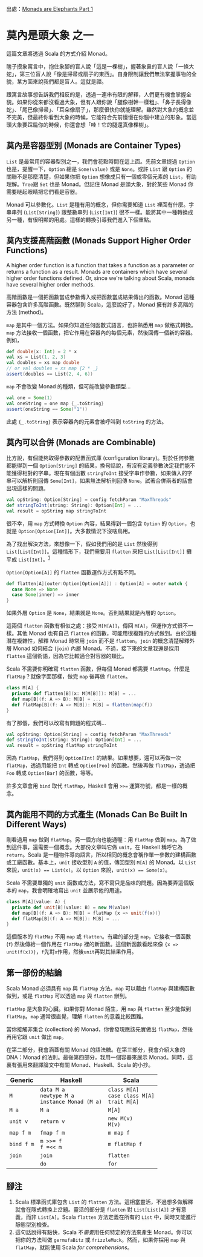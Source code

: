 出處：[Monads are Elephants Part 1](http://james-iry.blogspot.tw/2007/09/monads-are-elephants-part-1.html)

# 莫內是頭大象 之一

這篇文章將透過 Scala 的方式介紹 Monad。

瞎子摸象寓言中，抱住象腳的盲人說「這是一棵樹」，握著象鼻的盲人說「一條大蛇」，第三位盲人說「像是掃帚或扇子的東西」。自身限制讓我們無法掌握事物的全貌，某方面來說我們都是盲人。這就是禪。

跟寓言故事想告訴我們相反的是，透過一連串有限的解釋，人們更有機會掌握全貌。如果你從來都沒看過大象，但有人跟你說「腿像樹幹一樣粗」、「鼻子長得像蛇」、「尾巴像掃帚」、「耳朵像扇子」，那麼很快你就能理解。雖然對大象的概念並不完美，但最終你看到大象的時候，它能符合先前慢慢在你腦中建立的形象。當這頭大象要踩扁你的時候，你還會想「哇！它的腿還真像棵樹」。

## 莫內是容器型別 (Monads are Container Types)

`List` 是最常用的容器型別之一，我們會花點時間在這上面。先前文章提過 `Option` 也是，提醒一下，`Option` 總是 `Some(value)` 或是 `None`。或許 `List` 跟 `Option` 的關聯不是那麼清楚，但如果你把 `Option` 想像成只有一個或零個元素的 `List`，有助理解。`Tree`跟 `Set` 也是 Monad。但記住  Monad 是頭大象，對於某些 Monad 你需要瞇起眼睛把它們看是容器。

Monad 可以參數化。`List` 是種有用的概念，但你需要知道 `List` 裡面有什麼。字串串列 (`List[String]`) 跟整數串列 (`List[Int]`) 很不一樣。能將其中一種轉換成另一種，有很明顯的用處。這樣的轉換引導我們進入下個重點。

## 莫內支援高階函數 (Monads Support Higher Order Functions)

A higher order function is a function that takes a function as a parameter or returns a function as a result. Monads are containers which have several higher order functions defined. Or, since we're talking about Scala, monads have several higher order methods.

高階函數是一個把函數當成參數傳入或把函數當成結果傳出的函數。Monad 這種容器包含許多高階函數。既然聊到 Scala，這麼說好了，Monad 擁有許多高階的方法 (method)。

`map` 是其中一個方法。如果你知道任何函數式語言，也許熟悉用 `map` 做格式轉換。`map` 方法接收一個函數，把它作用在容器內的每個元素，然後回傳一個新的容器。例如，

```scala
def double(x: Int) = 2 * x
val xs = List(1, 2, 3)
val doubles = xs map double
// or val doubles = xs map {2 * _}
assert(doubles == List(2, 4, 6))
```

`map` 不會改變 Monad 的種類，但可能改變參數類型...

```scala
val one = Some(1)
val oneString = one map {_.toString}
assert(oneString == Some("1"))
```

此處 `{_.toString}` 表示容器內的元素會被呼叫到 `toString` 的方法。

## 莫內可以合併 (Monads are Combinable)

比方說，有個能夠取得參數的配置函式庫 (configuration library)。對於任何參數都能得到一個 `Option[String]` 的結果，換句話說，有沒有定義參數決定我們能不能獲得相對的字串。現在有個函數 `stringToInt` 接受字串作參數，如果傳入的字串可以解析則回傳 `Some[Int]`，如果無法解析則回傳 `None`。試著合併兩者的話會出現這樣的問題。

```scala
val opString: Option[String] = config fetchParam "MaxThreads"
def stringToInt(string: String): Option[Int] = ...
val result = opString map stringToInt
```

很不幸，用 `map` 方式轉換 `Option` 內容，結果得到一個包含 `Option` 的 `Option`，也就是 `Option[Option[Int]]`。大多數情況下沒啥鳥用。

為了找出解決方法，來想像一下，假如我們用的是 `List` 然後得到 `List[List[Int]]`。這種情形下，我們需要用 `flatten` 來把 `List[List[Int]]` 攤平成 `List[Int]`。<sup>[1](#footnote1)</sup>

`Option[Option[A]]` 的 `flatten` 函數運作方式有點不同。

```scala
def flatten[A](outer:Option[Option[A]]) : Option[A] = outer match {
  case None => None
  case Some(inner) => inner
}
```

如果外層 `Option` 是 `None`，結果就是 `None`。否則結果就是內層的 `Option`。

這兩個 `flatten` 函數有相似之處：接受 `M[M[A]]`，傳回 `M[A]`，但運作方式很不一樣。其他 Monad 也有自己 `flatten` 的函數，可能用很複雜的方式做到。由於這種潛在複雜性，解釋 Monad 時常用 `join` 而不是 `flatten`。`join` 的概念清楚解釋外層 Monad 如何結合 (`join`) 內層 Monad。不過，接下來的文章我還是採用 `flatten` 這個術語，因為它比較適合對容器的類比。

Scala 不需要你明確寫 `flatten` 函數，但每個 Monad 都需要 `flatMap`。什麼是 `flatMap`？就像字面那樣，做完 `map` 後再做 `flatten`。

```scala
class M[A] {
  private def flatten[B](x: M[M[B]]): M[B] = ...
  def map[B](f: A => B): M[B] = ...
  def flatMap[B](f: A => M[B]): M[B] = flatten(map(f))
}
```

有了那個，我們可以改寫有問題的程式碼...

```scala
val opString: Option[String] = config fetchParam "MaxThreads"
def stringToInt(string: String): Option[Int] = ...
val result = opString flatMap stringToInt
```

因為 `flatMap`，我們得到 `Option[Int]` 的結果。如果想要，還可以再做一次 `flatMap`，透過用能把 `Int` 轉成 `Option[Foo]` 的函數。然後再做 `flatMap`，透過把 `Foo` 轉成 `Option[Bar]` 的函數，等等。

許多文章會用 `bind` 取代 `flatMap`，Haskell 會用 `>>=` 運算符號，都是一樣的概念。

## 莫內能用不同的方式產生 (Monads Can Be Built In Different Ways)

剛看過用 `map` 做到 `flatMap`。另一個方向也能通喔：用 `flatMap` 做到 `map`。為了做到這件事，還需要一個概念。大部份文章叫它做 `unit`，在 Haskell 稱呼它為 `return`。Scala 是一種物件導向語言，所以相同的概念會稱作單一參數的建構函數或工廠函數。基本上，`unit` 接收型別 `A` 的值，傳回型別 `M[A]` 的 Monad。以 `List` 來說，`unit(x) == List(x)`。以 `Option` 來說，`unit(x) == Some(x)`。

Scala 不需要單獨的 `unit` 函數或方法，寫不寫只是品味的問題。因為要弄這個版本的 `map`，我會明確地寫出 `unit` 並展示他的用途。

```scala
class M[A](value: A) {
  private def unit[B](value: B) = new M(value)
  def map[B](f: A => B): M[B] = flatMap {x => unit(f(x))}
  def flatMap[B](f: A => M[B]): M[B] = ...
}
```

這個版本的 `flatMap` 不用 `map` 或 `flatten`。有趣的部分是 `map`，它接收一個函數 (`f`) 然後傳給一個作用在 `flatMap` 裡的新函數。這個新函數看起來像 `{x => unit(f(x))}`，`f`先對`x`作用，然後`unit`再對其結果作用。

## 第一部份的結論

Scala Monad 必須具有 `map` 與 `flatMap` 方法。`map` 可以藉由 `flatMap` 與建構函數做到，或是 `flatMap` 可以透過 `map` 與 `flatten` 辦到。

`flatMap` 是大象的心臟。如果你對 Monad 陌生，用 `map` 與 `flatten` 至少能做到 `flatMap`。`map` 通常很直覺，理解 `flatten` 的意義比較困難。

當你接觸非集合 (collection) 的 Monad，你會發現應該先實做出 `flatMap`，然後再用它跟 `unit` 做出 `map`。

在第二部分，我會涵蓋有關 Monad 的語法糖。在第三部分，我會介紹大象的 DNA：Monad 的法則。最後第四部分，我用一個容器來展示 Monad。同時，這裏有張用來翻譯論文中有關 Monad、Haskell、Scala 的小抄。

| Generic | Haskell | Scala |
|---------|---------|-------|
| `M`	| `data M a`<br>`newtype M a`<br>`instance Monad (M a)` | `class M[A]`<br>`case class M[A]`<br>`trait M[A]` |
| `M a` | `M a` | `M[A]` |
| `unit v`| `return v` | `new M(v)`<br>`M(v)` |
| `map f m` | `fmap f m` | `m map f` |
| `bind f m` | `m >>= f`<br>`f =<< m` | `m flatMap f` |
| `join` | `join` | `flatten` | 
|  | `do` | `for` |

## 腳注

1. <a name="footnote1"></a> Scala 標準函式庫包含 `List` 的 `flatten` 方法。這相當靈活，不過想多做解釋就會在隱式轉換上岔題。靈活的部分是 `flatten` 對 `List[List[A]]` 才有意義，而非 `List[A]`。Scala `flatten` 方法定義在所有的 `List` 中，同時又能進行靜態型別檢查。
2. <a name="footnote2"></a> 這句話說得有點快，Scala 不*需要*用任何特定的方法來產生 Monad。你可以把你的方法叫做 `germufaBitz` 或 `frizzleMuck`。然而，如果你採用 `map` 與 `flatMap`，就能使用 Scala *for comprehensions*。
